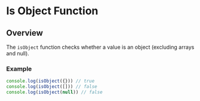 # Is Object Function

## Overview

The `isObject` function checks whether a value is an object (excluding arrays and null).

### Example

```typescript
console.log(isObject({})) // true
console.log(isObject([])) // false
console.log(isObject(null)) // false
```
